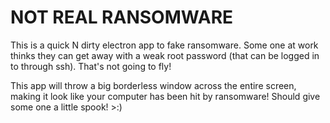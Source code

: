 # NOT REAL RANSOMWARE
This is a quick N dirty electron app to fake ransomware. Some one at work thinks they can get away with a weak root password (that can be logged in to through ssh). That's not going to fly!

This app will throw a big borderless window across the entire screen, making it look like your computer has been hit by ransomware! Should give some one a little spook! >:)
